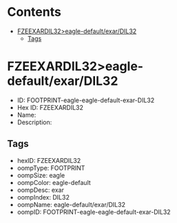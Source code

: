 



Contents
========

* [FZEEXARDIL32>eagle-default/exar/DIL32](#fzeexardil32eagle-defaultexardil32)
	* [Tags](#tags)

# FZEEXARDIL32>eagle-default/exar/DIL32

- ID: FOOTPRINT-eagle-eagle-default-exar-DIL32
- Hex ID: FZEEXARDIL32
- Name: 
- Description: 

## Tags

- hexID: FZEEXARDIL32
- oompType: FOOTPRINT
- oompSize: eagle
- oompColor: eagle-default
- oompDesc: exar
- oompIndex: DIL32
- oompName: eagle-default/exar/DIL32
- oompID: FOOTPRINT-eagle-eagle-default-exar-DIL32
